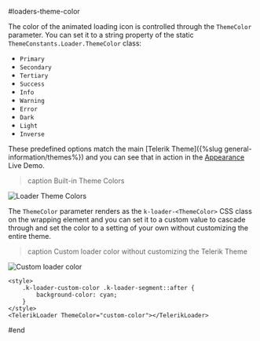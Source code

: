 #loaders-theme-color

The color of the animated loading icon is controlled through the `ThemeColor` parameter. You can set it to a string property of the static `ThemeConstants.Loader.ThemeColor` class:

* `Primary`
* `Secondary`
* `Tertiary`
* `Success`
* `Info`
* `Warning`
* `Error`
* `Dark`
* `Light`
* `Inverse`

These predefined options match the main [Telerik Theme]({%slug general-information/themes%}) and you can see that in action in the [Appearance](https://demos.telerik.com/blazor-ui/loader/appearance) Live Demo.

>caption Built-in Theme Colors

![Loader Theme Colors](images/loader-built-in-theme-colors.png)

<!--
````CSHTML
@{
    var fields = typeof(Telerik.Blazor.ThemeColors)
                    .GetFields(System.Reflection.BindingFlags.Public | System.Reflection.BindingFlags.Static |
                       System.Reflection.BindingFlags.FlattenHierarchy)
                    .Where(fi => fi.IsLiteral && !fi.IsInitOnly).ToList();
    foreach (var f in fields)
    {
        string color = f.GetValue(null).ToString();
        <div style="float: left; margin: 20px;">
            @color
            <br /><br />
            <TelerikLoader ThemeColor="@color"></TelerikLoader>
        </div>
    }
}
````
-->

The `ThemeColor` parameter renders as the `k-loader-<ThemeColor>` CSS class on the wrapping element and you can set it to a custom value to cascade through and set the color to a setting of your own without customizing the entire theme.

>caption Custom loader color without customizing the Telerik Theme

![Custom loader color](images/loader-custom-color.png)

````CSHTML
<style>
    .k-loader-custom-color .k-loader-segment::after {
        background-color: cyan;
    }
</style>
<TelerikLoader ThemeColor="custom-color"></TelerikLoader>
````

#end
